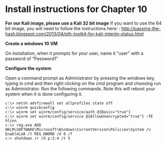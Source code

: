 # Install instructions for Chapter 10

**For our Kali image, please use a Kali 32 bit image**
If you want to use the 64 bit image, you will need to follow the instructions here: : http://passing-the-hash.blogspot.com/2013/04/pth-toolkit-for-kali-interim-status.html


**Create a windows 10 VM**

On installation, when it prompts for your user, name it “user” with a password of “Password1”
 
**Configure the system**

Open a command prompt as Administrator by pressing the windows key, typing in cmd and then right clicking on the cmd program and choosing run as Administrator.
Run the following commands. Note this will reboot your system when it is done configuring it.

```
c:\> netsh advfirewall set allprofiles state off
c:\> winrm quickconfig
c:\> winrm set winrm/config/service/auth @{Basic="true"}
c:\> winrm set winrm/config/service @{AllowUnencrypted="true"} –TE hlinn
c:\> reg.exe ADD HKLM\SOFTWARE\Microsoft\Windows\CurrentVersion\Policies\System /v EnableLUA /t REG_DWORD /d 0 /f
c:> shutdown /r /d p:2:4 /t 5
```
